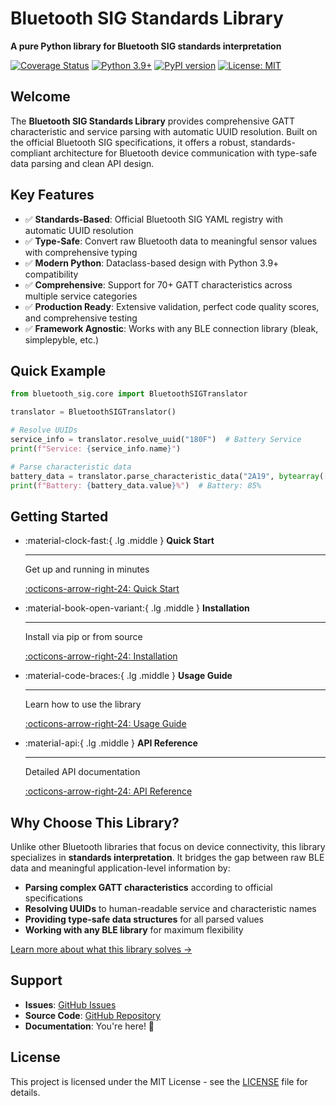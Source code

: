 # Bluetooth SIG Standards Library

**A pure Python library for Bluetooth SIG standards interpretation**

[![Coverage Status](https://img.shields.io/endpoint?url=https://ronanb96.github.io/bluetooth-sig-python/coverage/coverage-badge.json)](https://ronanb96.github.io/bluetooth-sig-python/coverage/)
[![Python 3.9+](https://img.shields.io/badge/python-3.9+-blue.svg)](https://www.python.org/downloads/)
[![PyPI version](https://img.shields.io/pypi/v/bluetooth-sig.svg)](https://pypi.org/project/bluetooth-sig/)
[![License: MIT](https://img.shields.io/badge/License-MIT-yellow.svg)](https://opensource.org/licenses/MIT)

## Welcome

The **Bluetooth SIG Standards Library** provides comprehensive GATT characteristic and service parsing with automatic UUID resolution. Built on the official Bluetooth SIG specifications, it offers a robust, standards-compliant architecture for Bluetooth device communication with type-safe data parsing and clean API design.

## Key Features

- ✅ **Standards-Based**: Official Bluetooth SIG YAML registry with automatic UUID resolution
- ✅ **Type-Safe**: Convert raw Bluetooth data to meaningful sensor values with comprehensive typing
- ✅ **Modern Python**: Dataclass-based design with Python 3.9+ compatibility
- ✅ **Comprehensive**: Support for 70+ GATT characteristics across multiple service categories
- ✅ **Production Ready**: Extensive validation, perfect code quality scores, and comprehensive testing
- ✅ **Framework Agnostic**: Works with any BLE connection library (bleak, simplepyble, etc.)

## Quick Example

```python
from bluetooth_sig.core import BluetoothSIGTranslator

translator = BluetoothSIGTranslator()

# Resolve UUIDs
service_info = translator.resolve_uuid("180F")  # Battery Service
print(f"Service: {service_info.name}")

# Parse characteristic data
battery_data = translator.parse_characteristic_data("2A19", bytearray([85]))
print(f"Battery: {battery_data.value}%")  # Battery: 85%
```

## Getting Started

<div class="grid cards" markdown>

-   :material-clock-fast:{ .lg .middle } __Quick Start__

    ---

    Get up and running in minutes

    [:octicons-arrow-right-24: Quick Start](quickstart.md)

-   :material-book-open-variant:{ .lg .middle } __Installation__

    ---

    Install via pip or from source

    [:octicons-arrow-right-24: Installation](installation.md)

-   :material-code-braces:{ .lg .middle } __Usage Guide__

    ---

    Learn how to use the library

    [:octicons-arrow-right-24: Usage Guide](usage.md)

-   :material-api:{ .lg .middle } __API Reference__

    ---

    Detailed API documentation

    [:octicons-arrow-right-24: API Reference](api/core.md)

</div>

## Why Choose This Library?

Unlike other Bluetooth libraries that focus on device connectivity, this library specializes in **standards interpretation**. It bridges the gap between raw BLE data and meaningful application-level information by:

- **Parsing complex GATT characteristics** according to official specifications
- **Resolving UUIDs** to human-readable service and characteristic names
- **Providing type-safe data structures** for all parsed values
- **Working with any BLE library** for maximum flexibility

[Learn more about what this library solves →](what-it-solves.md)

## Support

- **Issues**: [GitHub Issues](https://github.com/RonanB96/bluetooth-sig-python/issues)
- **Source Code**: [GitHub Repository](https://github.com/RonanB96/bluetooth-sig-python)
- **Documentation**: You're here! 🎉

## License

This project is licensed under the MIT License - see the [LICENSE](https://github.com/RonanB96/bluetooth-sig-python/blob/main/LICENSE) file for details.

